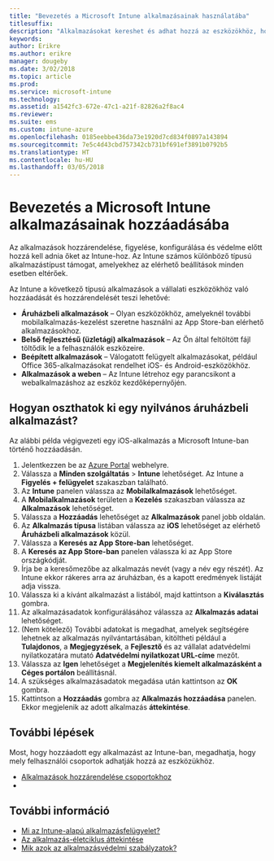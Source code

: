 ```yaml
---
title: "Bevezetés a Microsoft Intune alkalmazásainak használatába"
titlesuffix: 
description: "Alkalmazásokat kereshet és adhat hozzá az eszközökhöz, hogy az alkalmazottak elvégezhessék a munkát."
keywords: 
author: Erikre
ms.author: erikre
manager: dougeby
ms.date: 3/02/2018
ms.topic: article
ms.prod: 
ms.service: microsoft-intune
ms.technology: 
ms.assetid: a1542fc3-672e-47c1-a21f-82826a2f8ac4
ms.reviewer: 
ms.suite: ems
ms.custom: intune-azure
ms.openlocfilehash: 0185eebbe436da73e1920d7cd834f0897a143894
ms.sourcegitcommit: 7e5c4d43cbd757342cb731bf691ef3891b0792b5
ms.translationtype: HT
ms.contentlocale: hu-HU
ms.lasthandoff: 03/05/2018
---
```

# <a name="get-started-with-adding-apps-in-microsoft-intune"></a>Bevezetés a Microsoft Intune alkalmazásainak hozzáadásába

Az alkalmazások hozzárendelése, figyelése, konfigurálása és védelme előtt hozzá kell adnia őket az Intune-hoz. Az Intune számos különböző típusú alkalmazástípust támogat, amelyekhez az elérhető beállítások minden esetben eltérőek.

Az Intune a következő típusú alkalmazások a vállalati eszközökhöz való hozzáadását és hozzárendelését teszi lehetővé:
- **Áruházbeli alkalmazások** – Olyan eszközökhöz, amelyeknél további mobilalkalmazás-kezelést szeretne használni az App Store-ban elérhető alkalmazásokhoz.
- **Belső fejlesztésű (üzletági) alkalmazások** – Az Ön által feltöltött fájl töltődik le a felhasználók eszközeire.
- **Beépített alkalmazások** – Válogatott felügyelt alkalmazásokat, például Office 365-alkalmazásokat rendelhet iOS- és Android-eszközökhöz. 
- **Alkalmazások a weben** – Az Intune létrehoz egy parancsikont a webalkalmazáshoz az eszköz kezdőképernyőjén.

## <a name="how-do-i-assign-a-public-store-app"></a>Hogyan oszthatok ki egy nyilvános áruházbeli alkalmazást?

Az alábbi példa végigvezeti egy iOS-alkalmazás a Microsoft Intune-ban történő hozzáadásán.

1. Jelentkezzen be az [Azure Portal](https://portal.azure.com) webhelyre.
2. Válassza a **Minden szolgáltatás** > **Intune** lehetőséget. Az Intune a **Figyelés + felügyelet** szakaszban található.
3. Az **Intune** panelen válassza az **Mobilalkalmazások** lehetőséget.
4. A **Mobilalkalmazások** területen a **Kezelés** szakaszban válassza az **Alkalmazások** lehetőséget.
5. Válassza a **Hozzáadás** lehetőséget az **Alkalmazások** panel jobb oldalán.
6. Az **Alkalmazás típusa** listában válassza az **iOS** lehetőséget az elérhető **Áruházbeli alkalmazások** közül.
6. Válassza a **Keresés az App Store-ban** lehetőséget.
7. A **Keresés az App Store-ban** panelen válassza ki az App Store országkódját.
8. Írja be a keresőmezőbe az alkalmazás nevét (vagy a név egy részét). Az Intune ekkor rákeres arra az áruházban, és a kapott eredmények listáját adja vissza.
9. Válassza ki a kívánt alkalmazást a listából, majd kattintson a **Kiválasztás** gombra.
10. Az alkalmazásadatok konfigurálásához válassza az **Alkalmazás adatai** lehetőséget.
11. (Nem kötelező) További adatokat is megadhat, amelyek segítségére lehetnek az alkalmazás nyilvántartásában, kitöltheti például a **Tulajdonos**, a **Megjegyzések**, a **Fejlesztő** és az vállalat adatvédelmi nyilatkozatára mutató **Adatvédelmi nyilatkozat URL-címe** mezőt.
12. Válassza az **Igen** lehetőséget a **Megjelenítés kiemelt alkalmazásként a Céges portálon** beállításnál. 
13. A szükséges alkalmazásadatok megadása után kattintson az **OK** gombra.
14. Kattintson a **Hozzáadás** gombra az **Alkalmazás hozzáadása** panelen. Ekkor megjelenik az adott alkalmazás **áttekintése**. 

## <a name="next-steps"></a>További lépések

Most, hogy hozzáadott egy alkalmazást az Intune-ban, megadhatja, hogy mely felhasználói csoportok adhatják hozzá az eszközükhöz.

- [Alkalmazások hozzárendelése csoportokhoz](apps-deploy.md)
- 
## <a name="learn-more"></a>További információ

* [Mi az Intune-alapú alkalmazásfelügyelet?](app-management.md)
* [Az alkalmazás-életciklus áttekintése](app-lifecycle.md)
* [Mik azok az alkalmazásvédelmi szabályzatok?](app-protection-policy.md)
